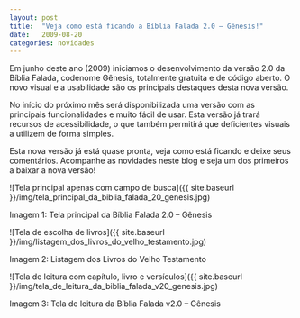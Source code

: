 ```yaml
---
layout: post
title:  "Veja como está ficando a Bíblia Falada 2.0 – Gênesis!"
date:   2009-08-20
categories: novidades
---
```


Em junho deste ano (2009) iniciamos o desenvolvimento da versão 2.0 da Bíblia Falada, codenome Gênesis, totalmente gratuita e de código aberto. O novo visual e a usabilidade são os principais destaques desta nova versão.

No início do próximo mês será disponibilizada uma versão com as principais funcionalidades e muito fácil de usar. Esta versão já trará recursos de acessibilidade, o que também permitirá que deficientes visuais a utilizem de forma simples.

Esta nova versão já está quase pronta, veja como está ficando e deixe seus comentários. Acompanhe as novidades neste blog e seja um dos primeiros a baixar a nova versão!

![Tela principal apenas com campo de busca]({{ site.baseurl }}/img/tela_principal_da_biblia_falada_20_genesis.jpg)

Imagem 1: Tela principal da Bíblia Falada 2.0 – Gênesis

![Tela de escolha de livros]({{ site.baseurl }}/img/listagem_dos_livros_do_velho_testamento.jpg)

Imagem 2: Listagem dos Livros do Velho Testamento

![Tela de leitura com capítulo, livro e versículos]({{ site.baseurl }}/img/tela_de_leitura_da_biblia_falada_v20_genesis.jpg)

Imagem 3: Tela de leitura da Bíblia Falada v2.0 – Gênesis
